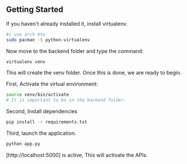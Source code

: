 

## Getting Started

If you haven't already installed it, install virtualenv.
```bash
#i use arch btw
sudo pacman -S python-virtualenv
```
Now move to the backend folder and type the command:
```bash
virtualenv venv
```
This will create the venv folder. Once this is done, we are ready to begin.

First, Activate the virtual environment:

```bash
source venv/bin/activate
# It is important to be in the backend folder.
```
Second, Install dependencies

```bash
pip install -r requirements.txt
```

Third, launch the application.
```bash
python app.py
```

[http://localhost:5000] is active, This will activate the APIs.

